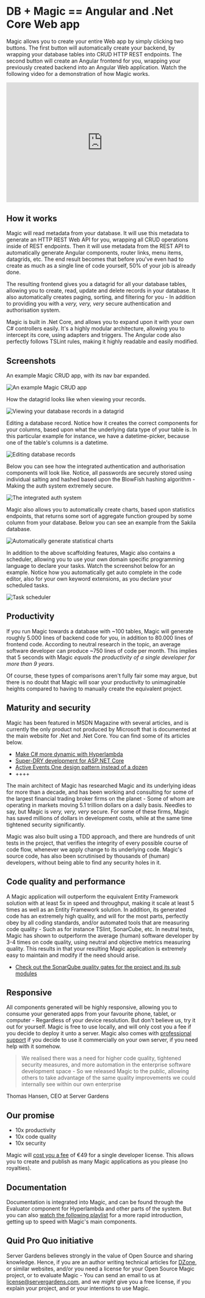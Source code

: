 # DB + Magic == Angular and .Net Core Web app

Magic allows you to create your entire Web app by simply clicking two buttons. The first button will
automatically create your backend, by wrapping your database tables into CRUD HTTP REST endpoints. The
second button will create an Angular frontend for you, wrapping your previously created backend
into an Angular Web application. Watch the following video for a demonstration of how Magic works.

<div style="position:relative; padding-bottom:56.25%; padding-top:30px; height:0; overflow:hidden;">
<iframe width="560" height="315" style="position:absolute; top:0; left:0; width:100%; height:100%;" src="https://www.youtube.com/embed/8xO9H-2Fejc" frameborder="0" allow="accelerometer; autoplay; encrypted-media; gyroscope; picture-in-picture" allowfullscreen></iframe>
</div>

## How it works

Magic will read metadata from your database. It will use this metadata to generate an HTTP REST Web
API for you, wrapping all CRUD operations inside of REST endpoints. Then it will use metadata from
the REST API to automatically generate Angular components, router links, menu items, datagrids, etc.
The end result becomes that before you've even had to create as much as a single line of code 
yourself, 50% of your job is already done.

The resulting frontend gives you a datagrid for all your database tables, allowing you
to create, read, update and delete records in your database. It also automatically creates paging,
sorting, and filtering for you - In addition to providing you with a _very, very, very_ secure
authentication and authorisation system.

Magic is built in .Net Core, and allows you to expand upon it with your own C# controllers easily.
It's a highly modular architecture, allowing you to intercept its core, using adapters and triggers.
The Angular code also perfectly follows TSLint rules, making it highly readable and easily modified.

## Screenshots

An example Magic CRUD app, with its nav bar expanded.

![An example Magic CRUD app](https://servergardens.files.wordpress.com/2020/01/magic-crud-1.png)

How the datagrid looks like when viewing your records.

![Viewing your database records in a datagrid](https://servergardens.files.wordpress.com/2020/01/magic-datagrid.png)

Editing a database record. Notice how it creates the correct components for your columns, based upon
what the underlying data type of your table is. In this particular example for instance, we have a
datetime-picker, because one of the table's columns is a datetime.

![Editing database records](https://servergardens.files.wordpress.com/2020/01/editing.png)

Below you can see how the integrated authentication and authorisation components will look like.
Notice, all passwords are securely stored using individual salting and hashed based upon the BlowFish
hashing algorithm - Making the auth system extremely secure.

![The integrated auth system](https://servergardens.files.wordpress.com/2020/01/auth.png)

Magic also allows you to automatically create charts, based upon statistics endpoints, that returns
some sort of aggregate function grouped by some column from your database. Below you can see an example
from the Sakila database.

![Automatically generate statistical charts](https://servergardens.files.wordpress.com/2020/02/statistics-magic-sample.png)

In addition to the above scaffolding features, Magic also contains a scheduler, allowing you to use your
own domain specific programming language to declare your tasks. Watch the screenshot below for an example.
Notice how you automatically get auto complete in the code editor, also for your own keyword extensions,
as you declare your scheduled tasks.

![Task scheduler](https://servergardens.files.wordpress.com/2019/11/create-database-backup.png)

## Productivity

If you run Magic towards a database with ~100 tables, Magic will generate roughly 5.000 lines of backend
code for you, in addition to 80.000 lines of frontend code. According to neutral research in
the topic, an average software developer can produce ~750 lines of code per month. This implies that
5 seconds with Magic _equals the productivity of a single developer for more than 9 years_.

Of course, these types of comparisons aren't fully fair some may argue, but there is no doubt that
Magic will soar your productivity to unimaginable heights compared to having to manually create
the equivalent project.

## Maturity and security

Magic has been featured in MSDN Magazine with several articles, and is currently the only product
not produced by Microsoft that is documented at the main website for .Net and .Net Core. You can
find some of its articles below.

* [Make C# more dynamic with Hyperlambda](https://docs.microsoft.com/en-us/archive/msdn-magazine/2017/june/csharp-make-csharp-more-dynamic-with-hyperlambda)
* [Super-DRY development for ASP.NET Core](https://docs.microsoft.com/en-us/archive/msdn-magazine/2019/june/patterns-and-practices-super-dry-development-for-asp-net-core)
* [Active Events One design pattern instead of a dozen](https://docs.microsoft.com/en-us/archive/msdn-magazine/2017/march/patterns-active-events-one-design-pattern-instead-of-a-dozen)
* ++++

The main architect of Magic has researched Magic and its underlying ideas for more than a decade, and
has been working and consulting for some of the largest financial trading broker firms on the planet - Some of whom
are operating in markets moving 5.1 trillion dollars on a daily basis. Needles to say, but Magic is
_very, very, very_ secure. For some of these firms, Magic has saved millions of dollars
in development costs, while at the same time tightened security significantly.

Magic was also built using a TDD approach, and there are hundreds of unit tests in the project, that
verifies the integrity of every possible course of code flow, whenever we apply change to its underlying
code. Magic's source code, has also been scrutinised by thousands of (human) developers, without being able
to find any security holes in it.

## Code quality and performance

A Magic application will outperform the equivalent Entity Framework solution with at least 5x in speed
and throughput, making it scale at least 5 times as well as an Entity Framework solution. In addition,
its generated code has an extremely high quality, and will for the most parts, perfectly obey by all
coding standards, and/or automated tools that are measuring code quality - Such as for instance TSlint,
SonarCube, etc. In neutral tests, Magic has shown to outperform the average (human) software developer by 3-4 times
on code quality, using neutral and objective metrics measuring quality. This results in that your
resulting Magic application is extremely easy to maintain and modify if the need should arise.

* [Check out the SonarQube quality gates for the project and its sub modules](https://sonarcloud.io/organizations/polterguy/projects?sort=-name)

## Responsive

All components generated will be highly responsive, allowing you to consume your generated apps
from your favourite phone, tablet, or computer - Regardless of your device resolution.  But don't
believe us, try it out for yourself. Magic is free to use locally, and will only cost you a fee
if you decide to deploy it unto a server. Magic also comes with [professional support](https://servergardens.com/)
if you decide to use it commercially on your own server, if you need help with it somehow.

> We realised there was a need for higher code quality, tightened security measures, and more automation
in the enterprise software development space - So we released Magic to the public, allowing others
to take advantage of the same quality improvements we could internally see within our own enterprise

Thomas Hansen, CEO at Server Gardens

## Our promise

* 10x productivity
* 10x code quality
* 10x security

Magic will [cost you a fee](https://servergardens.com/buy/) of €49 for a single developer license.
This allows you to create and publish as many Magic applications as you please (no royalties).

## Documentation

Documentation is integrated into Magic, and can be found through the Evaluator component for Hyperlambda and other
parts of the system. But you can also [watch the following playlist](https://www.youtube.com/watch?v=GgMZowl0-R4&list=PLgyI389Eb9HOE83cduBY4o9L07JY_FgYI) for a more rapid introduction, getting up to speed with Magic's main components.

## Quid Pro Quo initiative

Server Gardens believes strongly in the value of Open Source and sharing knowledge. Hence, if you are an author
writing technical articles for [DZone](https://dzone.com), or similar websites, and/or you need a license for your
Open Source Magic project, or to evaluate Magic - You can send an email to us at license@servergardens.com, and
we _might_ give you a free license, if you explain your project, and or your intentions to use Magic.
